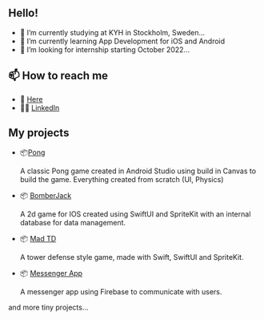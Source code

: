## Hello!

- 🔭 I’m currently studying at KYH in Stockholm, Sweden...
- 🌱 I’m currently learning App Development for iOS and Android
- 👯 I’m looking for internship starting October 2022...

## 📫 How to reach me 
- :e-mail: [Here](mailto:calle.l.hoglund@gmail.com)
- :raising_hand_man: [LinkedIn](https://www.linkedin.com/in/calle-h%C3%B6glund-604a8a23b/)    

## My projects 

- :package:[Pong](https://github.com/karol-oman/pong)

     A classic Pong game created in Android Studio using build in Canvas to build the game. Everything created from scratch (UI, Physics)

- :package: [BomberJack](https://github.com/LucaSalmi/BomberMan)

     A 2d game for IOS created using SwiftUI and SpriteKit with an internal database for data management.

- :package: [Mad TD](https://github.com/LucaSalmi/MadDoctorTD)
     
     A tower defense style game, made with Swift, SwiftUI and SpriteKit.

- :package: [Messenger App](https://github.com/GustavSoderberg/shut-up-app)

     A messenger app using Firebase to communicate with users.

and more tiny projects...

<!--
**h0glund/h0glund** is a ✨ _special_ ✨ repository because its `README.md` (this file) appears on your GitHub profile.


-->
